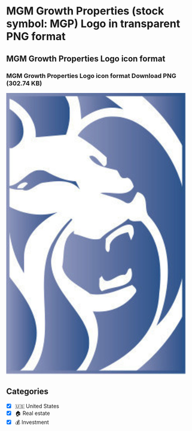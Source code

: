 # MGM Growth Properties (stock symbol: MGP) Logo in transparent PNG format

## MGM Growth Properties Logo icon format

### MGM Growth Properties Logo icon format Download PNG (302.74 KB)

![MGM Growth Properties Logo icon format Download PNG (302.74 KB)](/img/orig/MGP-5e0804c5.png)



## Categories
- [x] 🇺🇸 United States
- [x] 🏠 Real estate
- [x] 💰 Investment
